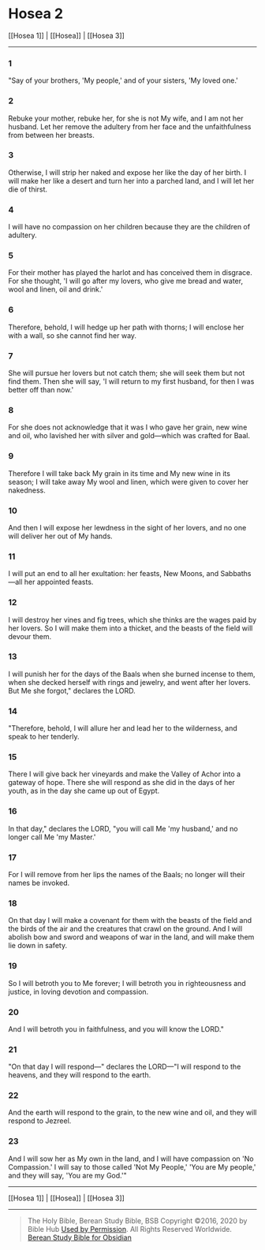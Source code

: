 # Hosea 2

[[Hosea 1]] | [[Hosea]] | [[Hosea 3]]

---

### 1
"Say of your brothers, 'My people,' and of your sisters, 'My loved one.'

### 2
Rebuke your mother, rebuke her, for she is not My wife, and I am not her husband. Let her remove the adultery from her face and the unfaithfulness from between her breasts.

### 3
Otherwise, I will strip her naked and expose her like the day of her birth. I will make her like a desert and turn her into a parched land, and I will let her die of thirst.

### 4
I will have no compassion on her children because they are the children of adultery.

### 5
For their mother has played the harlot and has conceived them in disgrace. For she thought, 'I will go after my lovers, who give me bread and water, wool and linen, oil and drink.'

### 6
Therefore, behold, I will hedge up her path with thorns; I will enclose her with a wall, so she cannot find her way.

### 7
She will pursue her lovers but not catch them; she will seek them but not find them. Then she will say, 'I will return to my first husband, for then I was better off than now.'

### 8
For she does not acknowledge that it was I who gave her grain, new wine and oil, who lavished her with silver and gold—which was crafted for Baal.

### 9
Therefore I will take back My grain in its time and My new wine in its season; I will take away My wool and linen, which were given to cover her nakedness.

### 10
And then I will expose her lewdness in the sight of her lovers, and no one will deliver her out of My hands.

### 11
I will put an end to all her exultation: her feasts, New Moons, and Sabbaths—all her appointed feasts.

### 12
I will destroy her vines and fig trees, which she thinks are the wages paid by her lovers. So I will make them into a thicket, and the beasts of the field will devour them.

### 13
I will punish her for the days of the Baals when she burned incense to them, when she decked herself with rings and jewelry, and went after her lovers. But Me she forgot," declares the LORD.

### 14
"Therefore, behold, I will allure her and lead her to the wilderness, and speak to her tenderly.

### 15
There I will give back her vineyards and make the Valley of Achor into a gateway of hope. There she will respond as she did in the days of her youth, as in the day she came up out of Egypt.

### 16
In that day," declares the LORD, "you will call Me 'my husband,' and no longer call Me 'my Master.'

### 17
For I will remove from her lips the names of the Baals; no longer will their names be invoked.

### 18
On that day I will make a covenant for them with the beasts of the field and the birds of the air and the creatures that crawl on the ground. And I will abolish bow and sword and weapons of war in the land, and will make them lie down in safety.

### 19
So I will betroth you to Me forever; I will betroth you in righteousness and justice, in loving devotion and compassion.

### 20
And I will betroth you in faithfulness, and you will know the LORD."

### 21
"On that day I will respond—" declares the LORD—"I will respond to the heavens, and they will respond to the earth.

### 22
And the earth will respond to the grain, to the new wine and oil, and they will respond to Jezreel.

### 23
And I will sow her as My own in the land, and I will have compassion on 'No Compassion.' I will say to those called 'Not My People,' 'You are My people,' and they will say, 'You are my God.'"

---

[[Hosea 1]] | [[Hosea]] | [[Hosea 3]]

---

> The Holy Bible, Berean Study Bible, BSB
> Copyright &copy;2016, 2020 by Bible Hub
> [Used by Permission](https://berean.bible/terms.htm). All Rights Reserved Worldwide.
> [Berean Study Bible for Obsidian](https://github.com/gapmiss/berean-study-bible-for-obsidian)</small>

